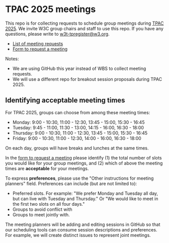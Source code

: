 # TPAC 2025 meetings

This repo is for collecting requests to schedule group meetings during [TPAC 2025](https://www.w3.org/2025/11/TPAC/). We invite W3C group chairs and staff to use this repo. If you have any questions, please write to w3t-tpregister@w3.org.

* [List of meeting requests](https://github.com/w3c/tpac2025-meetings/issues)
* [Form to request a meeting](https://github.com/w3c/tpac2025-meetings/issues/new?assignees=&labels=session&projects=&template=session.yml)

Notes: 

* We are using GitHub this year instead of WBS to collect meeting requests.
* We will use a different repo for breakout session proposals during TPAC 2025.

## Identifying acceptable meeting times

For TPAC 2025, groups can choose from among these meeting times:

* Monday: 9:00 - 10:30, 11:00 - 12:30, 13:45 - 15:00, 15:30 - 16:45
* Tuesday: 9:45 - 11:00, 11:30 - 13:00, 14:15 - 16:00, 16:30 - 18:00
* Thursday: 9:00 - 10:30, 11:00 - 12:30, 13:45 - 15:00, 15:30 - 16:45
* Friday: 9:00 - 10:30, 11:00 - 12:30, 14:00 - 16:00, 16:30 - 18:00

On each day, groups will have breaks and lunches at the same times.

In the [form to request a meeting](https://github.com/w3c/tpac2024-meetings/issues/new?assignees=&labels=session&projects=&template=session.yml)
please identify (1) the total number of slots you would like for your
group meetings, and (2) which of above the meeting times are **acceptable** for your
meetings.

To express **preferences**, please use the "Other instructions for meeting planners" field. Preferences can include (but are not limited to):

* Preferred slots. For example: "We prefer Monday and Tuesday all day, but can live with Tuesday and Thursday." Or "We would like to meet in the first two slots on all four days."
* Groups to avoid conflict with
* Groups to meet jointly with.

The meeting planners will be adding and editing sessions in GitHub so that our scheduling tools can consume session descriptions and preferences. For example, we will create distinct issues to represent joint meetings.
